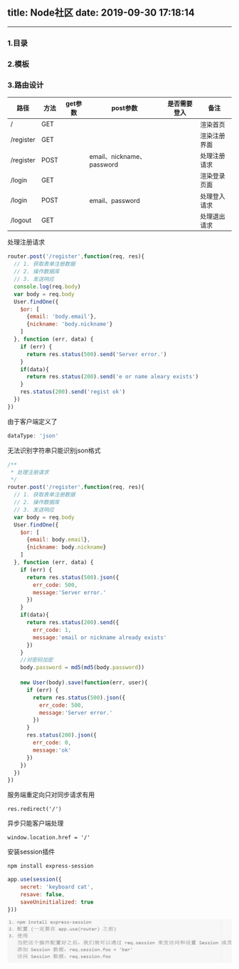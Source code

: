title: Node社区
date: 2019-09-30 17:18:14
---

---
### 1.目录

### 2.模板

### 3.路由设计

| 路径      | 方法 | get参数 | post参数                  | 是否需要登入 | 备注         |
| --------- | ---- | ------- | ------------------------- | ------------ | ------------ |
| /         | GET  |         |                           |              | 渲染首页     |
| /register | GET  |         |                           |              | 渲染注册界面 |
| /register | POST |         | email、nickname、password |              | 处理注册请求 |
| /login    | GET  |         |                           |              | 渲染登录页面 |
| /login    | POST |         | email、password           |              | 处理登入请求 |
| /logout   | GET  |         |                           |              | 处理退出请求 |

处理注册请求

```javascript
router.post('/register',function(req, res){
  // 1. 获取表单注册数据
  // 2. 操作数据库
  // 3. 发送响应
  console.log(req.body)
  var body = req.body
  User.findOne({
    $or: [
      {email: 'body.email'},
      {nickname: 'body.nickname'}
    ]
  }, function (err, data) {
    if (err) {
      return res.status(500).send('Server error.')
    }
    if(data){
      return res.status(200).send('e or name aleary exists')
    }
    res.status(200).send('regist ok')
  })
})
```

由于客户端定义了

```javascript
dataType: 'json'
```

无法识别字符串只能识别json格式

```javascript
/**
 * 处理注册请求
 */
router.post('/register',function(req, res){
  // 1. 获取表单注册数据
  // 2. 操作数据库
  // 3. 发送响应
  var body = req.body
  User.findOne({
    $or: [
      {email: body.email},
      {nickname: body.nickname}
    ]
  }, function (err, data) {
    if (err) {
      return res.status(500).json({
        err_code: 500,
        message:'Server error.'
      })
    }
    if(data){
      return res.status(200).send({
        err_code: 1,
        message:'email or nickname already exists'
      })
    }
    //对密码加密
    body.password = md5(md5(body.password))

    new User(body).save(function(err, user){
      if (err) {
        return res.status(500).json({
          err_code: 500,
          message:'Server error.'
        })
      }
      res.status(200).json({
        err_code: 0,
        message:'ok'
      })
    })
  })
})
```

服务端重定向只对同步请求有用

```
res.redirect('/')
```

异步只能客户端处理

```
window.location.href = '/'
```

安装session插件

```
npm install express-session
```

```javascript
app.use(session({  
    secret: 'keyboard cat',
    resave: false,
    saveUninitialized: true
})) 
```

![1568207859405](../images/1568207859405.png)

